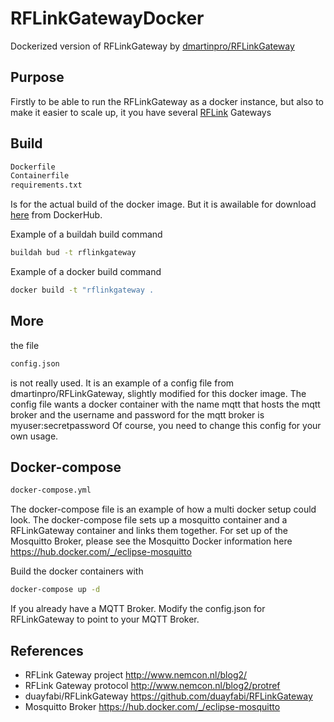 # RFLinkGatewayDocker
Dockerized version of RFLinkGateway by [dmartinpro/RFLinkGateway](https://github.com/dmartinpro/RFLinkGateway) 

## Purpose
Firstly to be able to run the RFLinkGateway as a docker instance, but also to make it easier to scale up, it you have several [RFLink](http://www.rflink.nl/blog2/) Gateways 

## Build
```sh
Dockerfile
Containerfile
requirements.txt
```
Is for the actual build of the docker image. But it is awailable for download [here](https://github.com/duayfabi/RFLinkGateway) from DockerHub.

Example of a buildah build command
```sh
buildah bud -t rflinkgateway
```

Example of a docker build command
```sh
docker build -t "rflinkgateway .
```

## More
the file
```sh
config.json
```
is not really used. It is an example of a config file from dmartinpro/RFLinkGateway, slightly modified for this docker image.
The config file wants a docker container with the name mqtt that hosts the mqtt broker and the username and password for the mqtt broker is myuser:secretpassword
Of course, you need to change this config for your own usage.

## Docker-compose
```sh
docker-compose.yml
```
The docker-compose file is an example of how a multi docker setup could look.
The docker-compose file sets up a mosquitto container and a RFLinkGateway container and links them together.
For set up of the Mosquitto Broker, please see the Mosquitto Docker information here https://hub.docker.com/_/eclipse-mosquitto

Build the docker containers with 
```sh
docker-compose up -d
```
If you already have a MQTT Broker. Modify the config.json for RFLinkGateway to point to your MQTT Broker.

## References

- RFLink Gateway project http://www.nemcon.nl/blog2/
- RFLink Gateway protocol http://www.nemcon.nl/blog2/protref
- duayfabi/RFLinkGateway https://github.com/duayfabi/RFLinkGateway
- Mosquitto Broker https://hub.docker.com/_/eclipse-mosquitto
